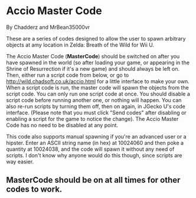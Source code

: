 # Accio Master Code
By Chadderz and MrBean35000vr

These are a series of codes designed to allow the user to spawn arbitrary objects at amy location in Zelda: Breath of the Wild for Wii
U.

The Accio Master Code (**MasterCode**) should be switched on after you have spawned in the world (so after loading your game, or appearing in the Shrine
of Resurrection if it's a new game) and should always be left on. Then, either run a script code from below, or go to 
http://wild.chadsoft.co.uk/accio.html for a little interface to make your own. When a script code is run, the master code will spawn
the objects from the script code. You can only run one script code at once. You should disable a script code before running another 
one, or nothing will happen. You can also re-run scripts by turning them off, then on again, in JGecko U's code interface. (Please note 
that you must click "Send codes" after disabling or enabling a script for the game to notice the change). The Accio Master Code has no
need to be disabled at any point.

This code also supports manual spawning if you're an advanced user or a hipster. Enter an ASCII string name (in hex) at 10024060 and 
then poke a quantity at 10024038, and the code will spawn it without any need of scripts. I don't know why anyone would do this though,
since scripts are way easier.

## MasterCode should be on at all times for other codes to work.
